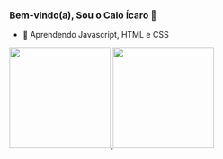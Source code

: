 ### Bem-vindo(a), Sou o Caio Ícaro  👋

- 🌱 Aprendendo Javascript, HTML e CSS

<div>
<a href="https://github.com/CaioIcaro10">
  <img height="180em" src="https://github-readme-stats.vercel.app/api?username=caioicaro10&show_icons=true&theme=dracula&include_all_commits=true&count_private=true"/>
  <img height="180em" src="https://github-readme-stats.vercel.app/api/top-langs/?username=caioicaro10&layout=compact&langs_count=7&theme=dracula"/>
</div>
